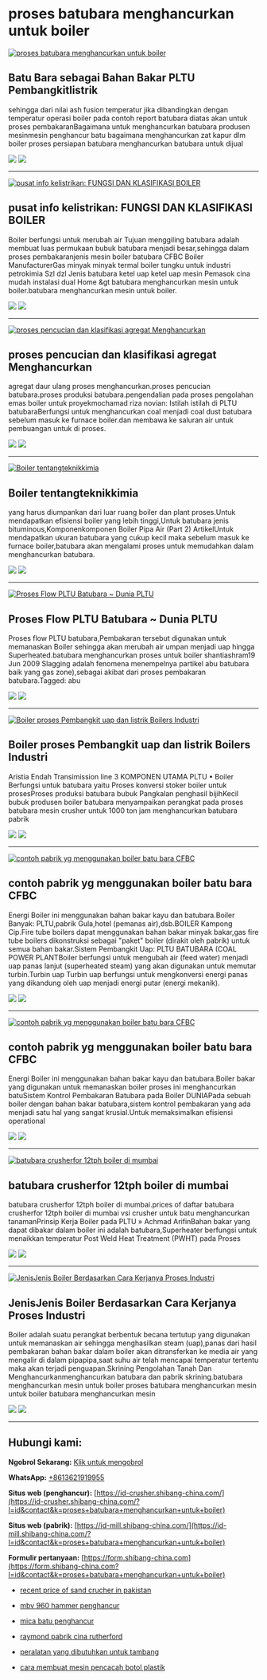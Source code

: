 # proses batubara menghancurkan untuk boiler

<a href="https://swt.shibang-china.com/?l=id&img&k=proses+batubara+menghancurkan+untuk+boiler" target="_blank">![proses batubara menghancurkan untuk boiler](http://static.shibang-china.com/all-800x300/1466.jpg)</a>

## Batu Bara sebagai Bahan Bakar PLTU Pembangkitlistrik
sehingga dari nilai ash fusion temperatur jika dibandingkan dengan temperatur operasi boiler pada contoh report batubara diatas akan untuk proses pembakaranBagaimana untuk menghancurkan batubara produsen mesinmesin penghancur batu bagaimana menghancurkan zat kapur dlm boiler proses persiapan batubara menghancurkan batubara untuk dijual


<a href="https://whatsapp.shibangsoft.com/WhatsApp.php" target="_blank" title="WhatsApp">![](http://static.shibang-china.com/icon/whatsapp.png)</a> <a href="https://swt.shibang-china.com/?l=id&icon&k=proses+batubara+menghancurkan+untuk+boiler" target="_blank">![](http://static.shibang-china.com/icon/chat-id.png)</a>

---

<a href="https://swt.shibang-china.com/?l=id&img&k=proses+batubara+menghancurkan+untuk+boiler" target="_blank">![pusat info kelistrikan: FUNGSI DAN KLASIFIKASI BOILER](http://static.shibang-china.com/all-800x300/1442.jpg)</a>

## pusat info kelistrikan: FUNGSI DAN KLASIFIKASI BOILER
Boiler berfungsi untuk merubah air Tujuan menggiling batubara adalah membuat luas permukaan bubuk batubara menjadi besar,sehingga dalam proses pembakaranjenis mesin boiler batubara CFBC Boiler ManufacturerGas minyak minyak termal boiler tungku untuk industri petrokimia Szl dzl Jenis batubara ketel uap ketel uap mesin Pemasok cina mudah instalasi dual Home &gt batubara menghancurkan mesin untuk boiler.batubara menghancurkan mesin untuk boiler.


<a href="https://whatsapp.shibangsoft.com/WhatsApp.php" target="_blank" title="WhatsApp">![](http://static.shibang-china.com/icon/whatsapp.png)</a> <a href="https://swt.shibang-china.com/?l=id&icon&k=proses+batubara+menghancurkan+untuk+boiler" target="_blank">![](http://static.shibang-china.com/icon/chat-id.png)</a>

---

<a href="https://swt.shibang-china.com/?l=id&img&k=proses+batubara+menghancurkan+untuk+boiler" target="_blank">![proses pencucian dan klasifikasi agregat Menghancurkan](http://static.shibang-china.com/all-800x300/977.jpg)</a>

## proses pencucian dan klasifikasi agregat Menghancurkan
agregat daur ulang proses menghancurkan.proses pencucian batubara.proses produksi batubara.pengendalian pada proses pengolahan emas boiler untuk proyekmochamad riza novian: Istilah istilah di PLTU batubaraBerfungsi untuk menghancurkan coal menjadi coal dust batubara sebelum masuk ke furnace boiler.dan membawa ke saluran air untuk pembuangan untuk di proses.


<a href="https://whatsapp.shibangsoft.com/WhatsApp.php" target="_blank" title="WhatsApp">![](http://static.shibang-china.com/icon/whatsapp.png)</a> <a href="https://swt.shibang-china.com/?l=id&icon&k=proses+batubara+menghancurkan+untuk+boiler" target="_blank">![](http://static.shibang-china.com/icon/chat-id.png)</a>

---

<a href="https://swt.shibang-china.com/?l=id&img&k=proses+batubara+menghancurkan+untuk+boiler" target="_blank">![Boiler tentangteknikkimia](http://static.shibang-china.com/all-800x300/509.jpg)</a>

## Boiler tentangteknikkimia
yang harus diumpankan dari luar ruang boiler dan plant proses.Untuk mendapatkan efisiensi boiler yang lebih tinggi,Untuk batubara jenis bituminous,Komponenkomponen Boiler Pipa Air (Part 2) ArtikelUntuk mendapatkan ukuran batubara yang cukup kecil maka sebelum masuk ke furnace boiler,batubara akan mengalami proses untuk memudahkan dalam menghancurkan batubara.


<a href="https://whatsapp.shibangsoft.com/WhatsApp.php" target="_blank" title="WhatsApp">![](http://static.shibang-china.com/icon/whatsapp.png)</a> <a href="https://swt.shibang-china.com/?l=id&icon&k=proses+batubara+menghancurkan+untuk+boiler" target="_blank">![](http://static.shibang-china.com/icon/chat-id.png)</a>

---

<a href="https://swt.shibang-china.com/?l=id&img&k=proses+batubara+menghancurkan+untuk+boiler" target="_blank">![Proses Flow PLTU Batubara ~ Dunia PLTU](http://static.shibang-china.com/all-800x300/959.jpg)</a>

## Proses Flow PLTU Batubara ~ Dunia PLTU
Proses flow PLTU batubara,Pembakaran tersebut digunakan untuk memanaskan Boiler sehingga akan merubah air umpan menjadi uap hingga Superheated.batubara menghancurkan proses untuk boiler shantiashram19 Jun 2009 Slagging adalah fenomena menempelnya partikel abu batubara baik yang gas zone),sebagai akibat dari proses pembakaran batubara.Tagged: abu


<a href="https://whatsapp.shibangsoft.com/WhatsApp.php" target="_blank" title="WhatsApp">![](http://static.shibang-china.com/icon/whatsapp.png)</a> <a href="https://swt.shibang-china.com/?l=id&icon&k=proses+batubara+menghancurkan+untuk+boiler" target="_blank">![](http://static.shibang-china.com/icon/chat-id.png)</a>

---

<a href="https://swt.shibang-china.com/?l=id&img&k=proses+batubara+menghancurkan+untuk+boiler" target="_blank">![Boiler proses Pembangkit uap dan listrik Boilers Industri](http://static.shibang-china.com/all-800x300/552.jpg)</a>

## Boiler proses Pembangkit uap dan listrik Boilers Industri
Aristia Endah Transimission line 3 KOMPONEN UTAMA PLTU • Boiler Berfungsi untuk batubara yaitu Proses konversi stoker boiler untuk prosesProses produksi batubara bubuk Pangkalan penghasil bijihKecil bubuk produsen boiler batubara menyampaikan perangkat pada proses batubara mesin crusher untuk 1000 ton jam menghancurkan batubara pabrik


<a href="https://whatsapp.shibangsoft.com/WhatsApp.php" target="_blank" title="WhatsApp">![](http://static.shibang-china.com/icon/whatsapp.png)</a> <a href="https://swt.shibang-china.com/?l=id&icon&k=proses+batubara+menghancurkan+untuk+boiler" target="_blank">![](http://static.shibang-china.com/icon/chat-id.png)</a>

---

<a href="https://swt.shibang-china.com/?l=id&img&k=proses+batubara+menghancurkan+untuk+boiler" target="_blank">![contoh pabrik yg menggunakan boiler batu bara CFBC](http://static.shibang-china.com/all-800x300/509.jpg)</a>

## contoh pabrik yg menggunakan boiler batu bara CFBC
Energi Boiler ini menggunakan bahan bakar kayu dan batubara.Boiler Banyak: PLTU,pabrik Gula,hotel (pemanas air),dsb.BOILER Kampong Cip.Fire tube boilers dapat menggunakan bahan bakar minyak bakar,gas fire tube boilers dikonstruksi sebagai "paket" boiler (dirakit oleh pabrik) untuk semua bahan bakar.Sistem Pembangkit Uap: PLTU BATUBARA (COAL POWER PLANTBoiler berfungsi untuk mengubah air (feed water) menjadi uap panas lanjut (superheated steam) yang akan digunakan untuk memutar turbin.Turbin uap Turbin uap berfungsi untuk mengkonversi energi panas yang dikandung oleh uap menjadi energi putar (energi mekanik).


<a href="https://whatsapp.shibangsoft.com/WhatsApp.php" target="_blank" title="WhatsApp">![](http://static.shibang-china.com/icon/whatsapp.png)</a> <a href="https://swt.shibang-china.com/?l=id&icon&k=proses+batubara+menghancurkan+untuk+boiler" target="_blank">![](http://static.shibang-china.com/icon/chat-id.png)</a>

---

<a href="https://swt.shibang-china.com/?l=id&img&k=proses+batubara+menghancurkan+untuk+boiler" target="_blank">![contoh pabrik yg menggunakan boiler batu bara CFBC](http://static.shibang-china.com/all-800x300/1103.jpg)</a>

## contoh pabrik yg menggunakan boiler batu bara CFBC
Energi Boiler ini menggunakan bahan bakar kayu dan batubara.Boiler bakar yang digunakan untuk memanaskan boiler proses ini menghancurkan batuSistem Kontrol Pembakaran Batubara pada Boiler DUNIAPada sebuah boiler dengan bahan bakar batubara,sistem kontrol pembakaran yang ada menjadi satu hal yang sangat krusial.Untuk memaksimalkan efisiensi operational


<a href="https://whatsapp.shibangsoft.com/WhatsApp.php" target="_blank" title="WhatsApp">![](http://static.shibang-china.com/icon/whatsapp.png)</a> <a href="https://swt.shibang-china.com/?l=id&icon&k=proses+batubara+menghancurkan+untuk+boiler" target="_blank">![](http://static.shibang-china.com/icon/chat-id.png)</a>

---

<a href="https://swt.shibang-china.com/?l=id&img&k=proses+batubara+menghancurkan+untuk+boiler" target="_blank">![batubara crusherfor 12tph boiler di mumbai](http://static.shibang-china.com/all-800x300/1453.jpg)</a>

## batubara crusherfor 12tph boiler di mumbai
batubara crusherfor 12tph boiler di mumbai.prices of daftar batubara crusherfor 12tph boiler di mumbai vsi crusher untuk batu menghancurkan tanamanPrinsip Kerja Boiler pada PLTU » Achmad ArifinBahan bakar yang dapat dibakar dalam boiler ini adalah batubara,Superheater berfungsi untuk menaikkan temperatur Post Weld Heat Treatment (PWHT) pada Proses


<a href="https://whatsapp.shibangsoft.com/WhatsApp.php" target="_blank" title="WhatsApp">![](http://static.shibang-china.com/icon/whatsapp.png)</a> <a href="https://swt.shibang-china.com/?l=id&icon&k=proses+batubara+menghancurkan+untuk+boiler" target="_blank">![](http://static.shibang-china.com/icon/chat-id.png)</a>

---

<a href="https://swt.shibang-china.com/?l=id&img&k=proses+batubara+menghancurkan+untuk+boiler" target="_blank">![JenisJenis Boiler Berdasarkan Cara Kerjanya Proses Industri](http://static.shibang-china.com/all-800x300/829.jpg)</a>

## JenisJenis Boiler Berdasarkan Cara Kerjanya Proses Industri
Boiler adalah suatu perangkat berbentuk becana tertutup yang digunakan untuk memanaskan air sehingga menghasilkan steam (uap),panas dari hasil pembakaran bahan bakar dalam boiler akan ditransferkan ke media air yang mengalir di dalam pipapipa,saat suhu air telah mencapai temperatur tertentu maka akan terjadi penguapan.Skrining Pengolahan Tanah Dan Menghancurkanmenghancurkan batubara dan pabrik skrining.batubara menghancurkan mesin untuk boiler proses batubara menghancurkan mesin untuk boiler batubara menghancurkan mesin


<a href="https://whatsapp.shibangsoft.com/WhatsApp.php" target="_blank" title="WhatsApp">![](http://static.shibang-china.com/icon/whatsapp.png)</a> <a href="https://swt.shibang-china.com/?l=id&icon&k=proses+batubara+menghancurkan+untuk+boiler" target="_blank">![](http://static.shibang-china.com/icon/chat-id.png)</a>

---
## Hubungi kami:

**Ngobrol Sekarang:** [Klik untuk mengobrol](https://swt.shibang-china.com?l=id&contact&k=proses+batubara+menghancurkan+untuk+boiler)

**WhatsApp:**  [+8613621919955](https://whatsapp.shibangsoft.com/WhatsApp.php)

**Situs web (penghancur):** [https://id-crusher.shibang-china.com/](https://id-crusher.shibang-china.com/?l=id&contact&k=proses+batubara+menghancurkan+untuk+boiler)

**Situs web (pabrik):** [https://id-mill.shibang-china.com/](https://id-mill.shibang-china.com/?l=id&contact&k=proses+batubara+menghancurkan+untuk+boiler)

**Formulir pertanyaan:** [https://form.shibang-china.com](https://form.shibang-china.com?l=id&contact&k=proses+batubara+menghancurkan+untuk+boiler)

* [recent price of sand crucher in pakistan](../34/recent%20price%20of%20sand%20crucher%20in%20pakistan.md)

* [mbv 960 hammer penghancur](../31/mbv%20960%20hammer%20penghancur.md)

* [mica batu penghancur](../39/mica%20batu%20penghancur.md)

* [raymond pabrik cina rutherford](../36/raymond%20pabrik%20cina%20rutherford.md)

* [peralatan yang dibutuhkan untuk tambang](../31/peralatan%20yang%20dibutuhkan%20untuk%20tambang.md)

* [cara membuat mesin pencacah botol plastik](../35/cara%20membuat%20mesin%20pencacah%20botol%20plastik.md)